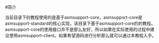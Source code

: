 #简介

当前目录下的教程使用的是基于asmsupport-core，asmsupport-core是asmsupport-standard的核心实现，该目录下基于asmsupport-core的的教程。asmsupport-core的使用接口并不是那么友好，所以如果在实际使用的过程中建议使用asmsupport-client。如果希望源码进行分析那么就可以通过本教程入手。